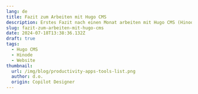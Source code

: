 ```yaml
---
lang: de
title: Fazit zum Arbeiten mit Hugo CMS
description: Erstes Fazit nach einen Monat arbeiten mit Hugo CMS (Hinode Theme)
slug: fazit-zum-arbeiten-mit-hugo-cms
date: 2024-07-18T13:38:36.132Z
draft: true
tags:
  - Hugo CMS
  - Hinode
  - Website
thumbnail:
  url: /img/blog/productivity-apps-tools-list.png
  author: d.o.
  origin: Copilot Designer
---
```

